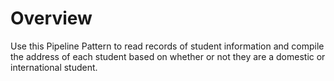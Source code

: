 # Overview

Use this Pipeline Pattern to read records of student information and compile the address of each student based on whether or not they are a domestic or international student.
